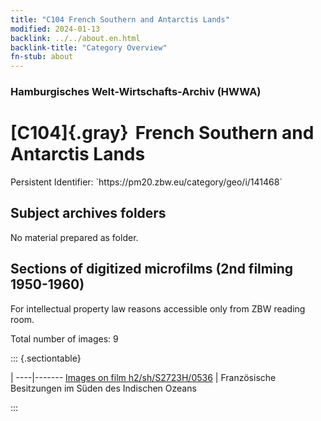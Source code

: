 ```yaml
---
title: "C104 French Southern and Antarctis Lands"
modified: 2024-01-13
backlink: ../../about.en.html
backlink-title: "Category Overview"
fn-stub: about
---
```


### Hamburgisches Welt-Wirtschafts-Archiv (HWWA)

# [C104]{.gray}&#8201; French Southern and Antarctis Lands

<div class="hint">Persistent Identifier: `https://pm20.zbw.eu/category/geo/i/141468`</div>







## Subject archives folders








No material prepared as folder.



<a id="filmsections" />

## Sections of digitized microfilms (2nd filming 1950-1960)

<p>For intellectual property law reasons accessible only from ZBW reading room.</p>



<p>Total number of images: 9</p>




::: {.sectiontable}

 | 
----|-------
<a class="btn" href="https://pm20.zbw.eu/film/h2/sh/S2723H/0536" rel="nofollow">Images on film h2/sh/S2723H/0536</a> | Französische Besitzungen im Süden des Indischen Ozeans


:::













